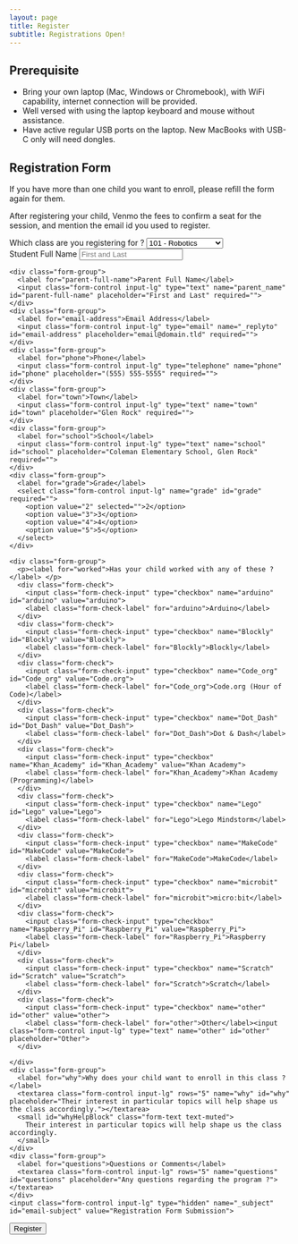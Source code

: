```yaml
---
layout: page
title: Register
subtitle: Registrations Open!
---
```


## Prerequisite

 * Bring your own laptop (Mac, Windows or Chromebook), with WiFi capability, internet connection will be provided.
 * Well versed with using the laptop keyboard and mouse without assistance.
 * Have active regular USB ports on the laptop. New MacBooks with USB-C only will need dongles.

## Registration Form

If you have more than one child you want to enroll, please refill the form again for them.

After registering your child, Venmo the fees to confirm a seat for the session, and mention the email id you used to register.


<form id="fs-frm" name="registration-form" accept-charset="utf-8" action="https://formspree.io/register@braineatingmachines.com" method="post" class="form">
    <div class="form-group">
      <label for="track">Which class are you registering for ?</label>
      <select class="form-control input-lg" name="track" id="track" required="">
        <option value="101" selected="">101 - Robotics</option>
        <option value="102">102 - 3D Modeling</option>
        <option value="103">103 - Programming</option>
      </select>
    </div>
    <div class="form-group">
      <label for="student-full-name">Student Full Name</label>
      <input class="form-control input-lg" type="text" name="student_name" id="student-full-name" placeholder="First and Last" required="">
    </div>

    <div class="form-group">
      <label for="parent-full-name">Parent Full Name</label>
      <input class="form-control input-lg" type="text" name="parent_name" id="parent-full-name" placeholder="First and Last" required="">
    </div>
    <div class="form-group">
      <label for="email-address">Email Address</label>
      <input class="form-control input-lg" type="email" name="_replyto" id="email-address" placeholder="email@domain.tld" required="">
    </div>
    <div class="form-group">
      <label for="phone">Phone</label>
      <input class="form-control input-lg" type="telephone" name="phone" id="phone" placeholder="(555) 555-5555" required="">
    </div>
    <div class="form-group">
      <label for="town">Town</label>
      <input class="form-control input-lg" type="text" name="town" id="town" placeholder="Glen Rock" required="">
    </div>
    <div class="form-group">
      <label for="school">School</label>
      <input class="form-control input-lg" type="text" name="school" id="school" placeholder="Coleman Elementary School, Glen Rock" required="">
    </div>
    <div class="form-group">
      <label for="grade">Grade</label>
      <select class="form-control input-lg" name="grade" id="grade" required="">
        <option value="2" selected="">2</option>
        <option value="3">3</option>
        <option value="4">4</option>
        <option value="5">5</option>
      </select>
    </div>

    <div class="form-group">
      <p><label for="worked">Has your child worked with any of these ?</label> </p>
      <div class="form-check">
        <input class="form-check-input" type="checkbox" name="arduino" id="arduino" value="arduino">
        <label class="form-check-label" for="arduino">Arduino</label>
      </div>
      <div class="form-check">
        <input class="form-check-input" type="checkbox" name="Blockly" id="Blockly" value="Blockly">
        <label class="form-check-label" for="Blockly">Blockly</label>
      </div>
      <div class="form-check">
        <input class="form-check-input" type="checkbox" name="Code_org" id="Code_org" value="Code.org">
        <label class="form-check-label" for="Code_org">Code.org (Hour of Code)</label>
      </div>
      <div class="form-check">
        <input class="form-check-input" type="checkbox" name="Dot_Dash" id="Dot_Dash" value="Dot_Dash">
        <label class="form-check-label" for="Dot_Dash">Dot & Dash</label>
      </div>
      <div class="form-check">
        <input class="form-check-input" type="checkbox" name="Khan_Academy" id="Khan_Academy" value="Khan Academy">
        <label class="form-check-label" for="Khan_Academy">Khan Academy (Programming)</label>
      </div>
      <div class="form-check">
        <input class="form-check-input" type="checkbox" name="Lego" id="Lego" value="Lego">
        <label class="form-check-label" for="Lego">Lego Mindstorm</label>
      </div>
      <div class="form-check">
        <input class="form-check-input" type="checkbox" name="MakeCode" id="MakeCode" value="MakeCode">
        <label class="form-check-label" for="MakeCode">MakeCode</label>
      </div>      
      <div class="form-check">
        <input class="form-check-input" type="checkbox" name="microbit" id="microbit" value="microbit">
        <label class="form-check-label" for="microbit">micro:bit</label>
      </div>
      <div class="form-check">
        <input class="form-check-input" type="checkbox" name="Raspberry_Pi" id="Raspberry_Pi" value="Raspberry_Pi">
        <label class="form-check-label" for="Raspberry_Pi">Raspberry Pi</label>
      </div>
      <div class="form-check">
        <input class="form-check-input" type="checkbox" name="Scratch" id="Scratch" value="Scratch">
        <label class="form-check-label" for="Scratch">Scratch</label>
      </div>
      <div class="form-check">
        <input class="form-check-input" type="checkbox" name="other" id="other" value="other">
        <label class="form-check-label" for="other">Other</label><input class="form-control input-lg" type="text" name="other" id="other" placeholder="Other">
      </div>

    </div>
    <div class="form-group">
      <label for="why">Why does your child want to enroll in this class ?</label>
      <textarea class="form-control input-lg" rows="5" name="why" id="why" placeholder="Their interest in particular topics will help shape us the class accordingly."></textarea>
      <small id="whyHelpBlock" class="form-text text-muted">
        Their interest in particular topics will help shape us the class accordingly.
      </small>
    </div>
    <div class="form-group">
      <label for="questions">Questions or Comments</label>
      <textarea class="form-control input-lg" rows="5" name="questions" id="questions" placeholder="Any questions regarding the program ?"></textarea>
    </div>
    <input class="form-control input-lg" type="hidden" name="_subject" id="email-subject" value="Registration Form Submission">
  <button class="btn btn-lg btn-primary" type="submit">Register</button>
</form>
